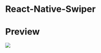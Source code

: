 # React-Native-Swiper

# Preview

<img src="https://user-images.githubusercontent.com/57881476/103081299-47041800-460a-11eb-91ff-6dfe4003dd13.png">
